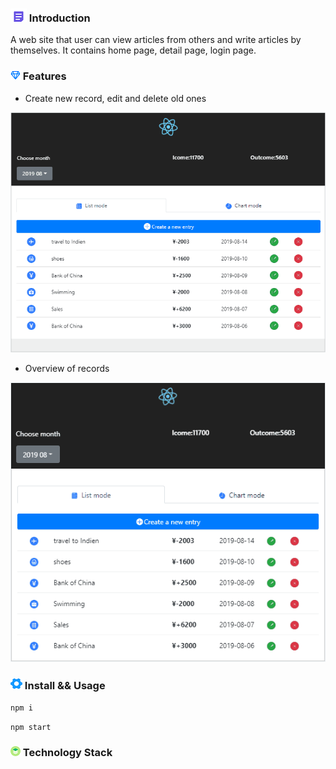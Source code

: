 ### ![image](https://github.com/liwang2019/lw-react/blob/master/resource/introduction.png)  Introduction
A web site that user can view articles from others and write articles by themselves. It contains home page, detail page, login page.

### ![image](https://github.com/liwang2019/lw-react/blob/master/resource/feature.png)  Features

- Create new record, edit and delete old ones

![image](https://github.com/liwang2019/lw-react/blob/master/lwaccount/public/gif/creatEditDelete.gif)

- Overview of records

![image](https://github.com/liwang2019/lw-react/blob/master/lwaccount/public/gif/overview.gif)

### ![image](https://github.com/liwang2019/lw-react/blob/master/resource/install.png) Install && Usage

`npm i`

`npm start`

### ![image](https://github.com/liwang2019/lw-react/blob/master/resource/stack.png) Technology Stack


